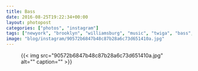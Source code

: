 ```yaml
---
title: Bass
date: 2016-08-25T19:22:34+00:00
layout: photopost
categories: ["photos", "instagram"]
tags: ["newyork", "brooklyn", "williamsburg", "music", "twiga", "bass", "rock", "musichallofwilliamsburg", "gig"]
image: "blog/instagram/90572b6847b48c87b28a6c73d651410a.jpg"
---
```


<figure class="photo photo--square">
  {{< img src="90572b6847b48c87b28a6c73d651410a.jpg" alt="" caption="" >}}

</figure>



